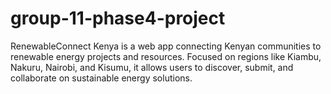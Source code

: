 # group-11-phase4-project
RenewableConnect Kenya is a web app connecting Kenyan communities to renewable energy projects and resources. Focused on regions like Kiambu, Nakuru, Nairobi, and Kisumu, it allows users to discover, submit, and collaborate on sustainable energy solutions.
